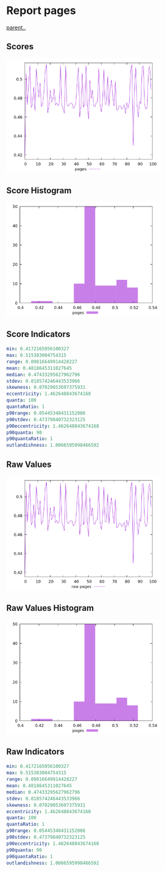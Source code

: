 # Report pages

[parent..](./..)  


## Scores

![score](./score.png)  

## Score Histogram

![hist](./hist.png)  

## Score Indicators

```yaml
min: 0.4172165056100327
max: 0.515383004754315
range: 0.09816649914428227
mean: 0.4818645311027645
median: 0.47433295627962796
stdev: 0.018574246443533966
skewness: 0.07029053697375931
eccentricity: 1.462648843674168
quanta: 100
quantaRatio: 1
p90range: 0.05445348431152086
p90stdev: 0.47379840732323125
p90eccentricity: 1.462648843674168
p90quanta: 90
p90quantaRatio: 1
outlandishness: 1.0066595998466592

```

## Raw Values

![raw](./raw.png)  

## Raw Values Histogram

![raw hist](./raw_hist.png)  

## Raw Indicators

```yaml
min: 0.4172165056100327
max: 0.515383004754315
range: 0.09816649914428227
mean: 0.4818645311027645
median: 0.47433295627962796
stdev: 0.018574246443533966
skewness: 0.07029053697375931
eccentricity: 1.462648843674168
quanta: 100
quantaRatio: 1
p90range: 0.05445348431152086
p90stdev: 0.47379840732323125
p90eccentricity: 1.462648843674168
p90quanta: 90
p90quantaRatio: 1
outlandishness: 1.0066595998466592

```

<style>
  img {
    max-width: 80%;
  }
</style>
      
